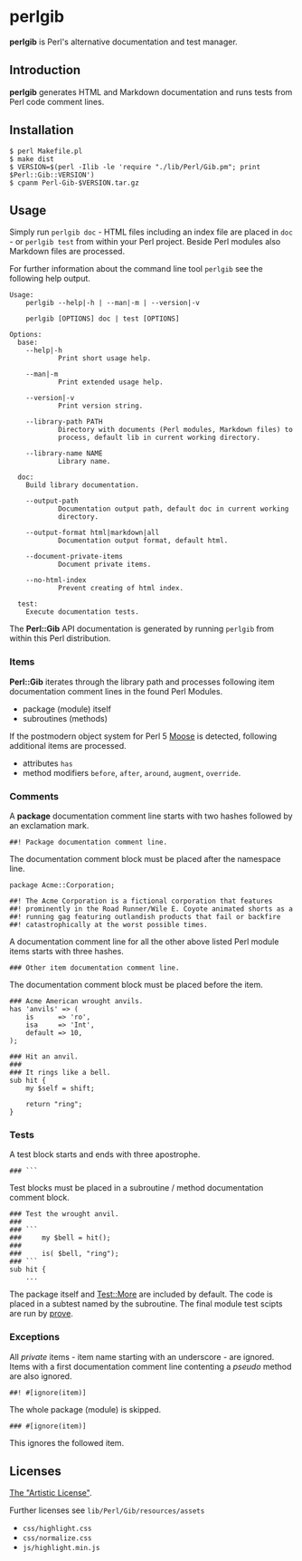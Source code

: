 # perlgib

**perlgib** is Perl's alternative documentation and test manager.

## Introduction

**perlgib** generates HTML and Markdown documentation and runs tests from Perl
code comment lines.

## Installation

    $ perl Makefile.pl
    $ make dist
    $ VERSION=$(perl -Ilib -le 'require "./lib/Perl/Gib.pm"; print $Perl::Gib::VERSION')
    $ cpanm Perl-Gib-$VERSION.tar.gz

## Usage

Simply run `perlgib doc` - HTML files including an index file are placed in
`doc` - or `perlgib test` from within your Perl project. Beside Perl modules
also Markdown files are processed.

For further information about the command line tool `perlgib` see the
following help output.

    Usage:
        perlgib --help|-h | --man|-m | --version|-v

        perlgib [OPTIONS] doc | test [OPTIONS]

    Options:
      base:
        --help|-h
                Print short usage help.

        --man|-m
                Print extended usage help.

        --version|-v
                Print version string.

        --library-path PATH
                Directory with documents (Perl modules, Markdown files) to
                process, default lib in current working directory.

        --library-name NAME
                Library name.

      doc:
        Build library documentation.

        --output-path
                Documentation output path, default doc in current working
                directory.

        --output-format html|markdown|all
                Documentation output format, default html.

        --document-private-items
                Document private items.

        --no-html-index
                Prevent creating of html index.

      test:
        Execute documentation tests.

The **Perl::Gib** API documentation is generated by running `perlgib` from
within this Perl distribution.

### Items

**Perl::Gib** iterates through the library path and processes following
item documentation comment lines in the found Perl Modules.

* package (module) itself
* subroutines (methods)

If the postmodern object system for Perl 5
[Moose](https://metacpan.org/pod/Moose) is detected, following additional
items are processed.

* attributes `has`
* method modifiers `before`, `after`, `around`, `augment`, `override`.

### Comments

A **package** documentation comment line starts with two hashes followed by an
exclamation mark.

    ##! Package documentation comment line.

The documentation comment block must be placed after the namespace line.

    package Acme::Corporation;

    ##! The Acme Corporation is a fictional corporation that features
    ##! prominently in the Road Runner/Wile E. Coyote animated shorts as a
    ##! running gag featuring outlandish products that fail or backfire
    ##! catastrophically at the worst possible times.

A documentation comment line for all the other above listed Perl module items
starts with three hashes.

    ### Other item documentation comment line.

The documentation comment block must be placed before the item.

    ### Acme American wrought anvils.
    has 'anvils' => (
        is      => 'ro',
        isa     => 'Int',
        default => 10,
    );

    ### Hit an anvil.
    ###
    ### It rings like a bell.
    sub hit {
        my $self = shift;

        return "ring";
    }

### Tests

A test block starts and ends with three apostrophe.

    ### ```

Test blocks must be placed in a subroutine / method documentation comment block.

    ### Test the wrought anvil.
    ###
    ### ```
    ###     my $bell = hit();
    ###
    ###     is( $bell, "ring");
    ### ```
    sub hit {
        ...

The package itself and [Test::More](https://metacpan.org/pod/Test::More) are
included by default. The code is placed in a subtest named by the subroutine.
The final module test scipts are run by
[prove](https://metacpan.org/pod/distribution/Test-Harness/bin/prove).

### Exceptions

All *private* items - item name starting with an underscore - are ignored.
Items with a first documentation comment line contenting a *pseudo* method
are also ignored.

    ##! #[ignore(item)]

The whole package (module) is skipped.

    ### #[ignore(item)]

This ignores the followed item.

## Licenses

[The "Artistic License"](http://dev.perl.org/licenses/artistic.html).

Further licenses see `lib/Perl/Gib/resources/assets`

* `css/highlight.css`
* `css/normalize.css`
* `js/highlight.min.js`

